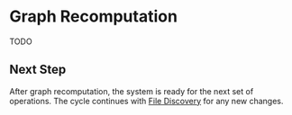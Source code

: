 # Graph Recomputation

TODO

## Next Step

After graph recomputation, the system is ready for the next set of operations. The cycle continues with [File Discovery](../plumbing/file-discovery.md) for any new changes.

